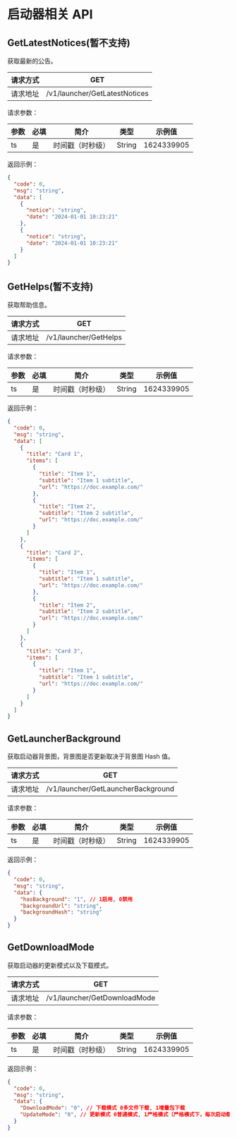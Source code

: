 # 启动器相关 API

## GetLatestNotices(暂不支持)

获取最新的公告。

| 请求方式 | GET                           |
| -------- | ----------------------------- |
| 请求地址 | /v1/launcher/GetLatestNotices |

请求参数：

| 参数 | 必填 | 简介             | 类型   | 示例值     |
| ---- | ---- | ---------------- | ------ | ---------- |
| ts   | 是   | 时间戳（时秒级） | String | 1624339905 |

返回示例：

```json
{
  "code": 0,
  "msg": "string",
  "data": [
    {
      "notice": "string",
      "date": "2024-01-01 10:23:21"
    },
    {
      "notice": "string",
      "date": "2024-01-01 10:23:21"
    }
  ]
}
```

## GetHelps(暂不支持)

获取帮助信息。

| 请求方式 | GET                   |
| -------- | --------------------- |
| 请求地址 | /v1/launcher/GetHelps |

请求参数：

| 参数 | 必填 | 简介             | 类型   | 示例值     |
| ---- | ---- | ---------------- | ------ | ---------- |
| ts   | 是   | 时间戳（时秒级） | String | 1624339905 |

返回示例：

```json
{
  "code": 0,
  "msg": "string",
  "data": [
    {
      "title": "Card 1",
      "items": [
        {
          "title": "Item 1",
          "subtitle": "Item 1 subtitle",
          "url": "https://doc.example.com/"
        },
        {
          "title": "Item 2",
          "subtitle": "Item 2 subtitle",
          "url": "https://doc.example.com/"
        }
      ]
    },
    {
      "title": "Card 2",
      "items": [
        {
          "title": "Item 1",
          "subtitle": "Item 1 subtitle",
          "url": "https://doc.example.com/"
        },
        {
          "title": "Item 2",
          "subtitle": "Item 2 subtitle",
          "url": "https://doc.example.com/"
        }
      ]
    },
    {
      "title": "Card 3",
      "items": [
        {
          "title": "Item 1",
          "subtitle": "Item 1 subtitle",
          "url": "https://doc.example.com/"
        }
      ]
    }
  ]
}
```

## GetLauncherBackground

获取启动器背景图，背景图是否更新取决于背景图 Hash 值。

| 请求方式 | GET                                |
| -------- | ---------------------------------- |
| 请求地址 | /v1/launcher/GetLauncherBackground |

请求参数：

| 参数 | 必填 | 简介             | 类型   | 示例值     |
| ---- | ---- | ---------------- | ------ | ---------- |
| ts   | 是   | 时间戳（时秒级） | String | 1624339905 |

返回示例：

```json
{
  "code": 0,
  "msg": "string",
  "data": {
    "hasBackground": "1", // 1启用, 0禁用
    "backgroundUrl": "string",
    "backgroundHash": "string"
  }
}
```

## GetDownloadMode

获取启动器的更新模式以及下载模式。

| 请求方式 | GET                                |
| -------- | ---------------------------------- |
| 请求地址 | /v1/launcher/GetDownloadMode |

请求参数：

| 参数 | 必填 | 简介             | 类型   | 示例值     |
| ---- | ---- | ---------------- | ------ | ---------- |
| ts   | 是   | 时间戳（时秒级） | String | 1624339905 |

返回示例：

```json
{
  "code": 0,
  "msg": "string",
  "data": {
    "DownloadMode": "0", // 下载模式 0多文件下载, 1增量包下载
    "UpdateMode": "0", // 更新模式 0普通模式, 1严格模式（严格模式下，每次启动都会进行文件校验）
  }
}
```
